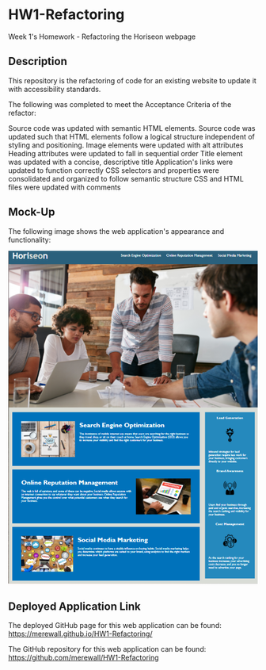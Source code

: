 # HW1-Refactoring
Week 1's Homework - Refactoring the Horiseon webpage

## Description
This repository is the refactoring of code for an existing website to update it with accessibility standards. 

The following was completed to meet the Acceptance Criteria of the refactor:

Source code was updated with semantic HTML elements.
Source code was updated such that HTML elements follow a logical structure independent of styling and positioning.
Image elements were updated with alt attributes
Heading attributes were updated to fall in sequential order
Title element was updated with a concise, descriptive title
Application's links were updated to function correctly
CSS selectors and properties were consolidated and organized to follow semantic structure
CSS and HTML files were updated with comments

## Mock-Up

The following image shows the web application's appearance and functionality:

![The Horiseon webpage includes a navigation bar, a header image, and cards with text and images at the bottom of the page.](https://github.com/merewall/HW1-Refactoring/blob/main/assets/images/HW1-Refactoring-Screenshot.PNG)    

## Deployed Application Link

The deployed GitHub page for this web application can be found: 
https://merewall.github.io/HW1-Refactoring/

The GitHub repository for this web application can be found:
https://github.com/merewall/HW1-Refactoring

